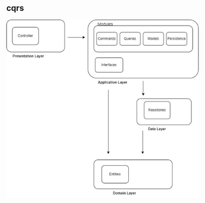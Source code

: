 ## cqrs

![Layered Diagram](https://raw.githubusercontent.com/infaz98/demo/cqrs/docs/architecture%20diagram%20-%20cqrs.jpg)

